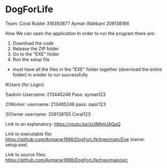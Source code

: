 # DogForLife
Team:
Coral Rubler 316392877
Ayman Wahbani 209138166

How We can open the application
In order to run the program there are:
1) Download the code
2) Release the ZIP folder
3) Go to the "EXE" folder
4) Run the setup file
- must have all the files in the "EXE" folder together (download the entire folder) in oreder to run successfully


#Users (for Login):

1)admin
Username: 213445246
Pass: ayman123


2)Worker:
username: 213485246
pass: sapir123

3)Owner
username: 209138155
Coral123


Link to an explanatory: https://youtu.be/zUIMjmUAQaQ

Link to executable file: https://github.com/Aymanw1998/DogForLife/tree/main/Exe  (name: setup.exe)

Link to source files: https://github.com/Aymanw1998/DogForLife/tree/main/src

